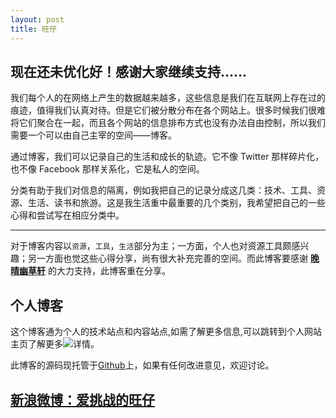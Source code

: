 ```yaml
---
layout: post
title: 旺仔
---
```


## 现在还未优化好！感谢大家继续支持……

我们每个人的在网络上产生的数据越来越多，这些信息是我们在互联网上存在过的痕迹，值得我们认真对待。但是它们被分散分布在各个网站上。很多时候我们很难将它们聚合在一起，而且各个网站的信息排布方式也没有办法自由控制，所以我们需要一个可以由自己主宰的空间——博客。

通过博客，我们可以记录自己的生活和成长的轨迹。它不像 Twitter 那样碎片化，也不像 Facebook 那样关系化，它是私人的空间。

分类有助于我们对信息的隔离，例如我把自己的记录分成这几类：技术、工具、资源、生活、读书和旅游。这是我生活重中最重要的几个类别，我希望把自己的一些心得和尝试写在相应分类中。

---


对于博客内容以`资源`，`工具`，`生活`部分为主；一方面，个人也对资源工具颇感兴趣；另一方面也觉这些心得分享，尚有很大补充完善的空间。而此博客要感谢 **[晚晴幽草轩](http://www.jeffjade.com)** 的大力支持，此博客重在分享。

## 个人博客

这个博客通为个人的技术站点和内容站点,如需了解更多信息,可以跳转到个人网站主页了解更多![详情](http://13culb.com)。

此博客的源码现托管于[Github](https://github.com/sevenliao/sevenliao.github.io)上，如果有任何改进意见，欢迎讨论。

## **[新浪微博：爱挑战的旺仔](http://weibo.com/u/2268319503)**
